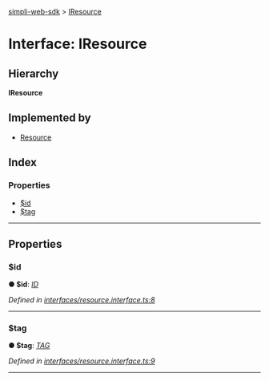 [simpli-web-sdk](../README.md) > [IResource](../interfaces/iresource.md)

# Interface: IResource

## Hierarchy

**IResource**

## Implemented by

* [Resource](../classes/resource.md)

## Index

### Properties

* [$id](iresource.md#_id)
* [$tag](iresource.md#_tag)

---

## Properties

<a id="_id"></a>

###  $id

**● $id**: *[ID](../enums/lang.md#id)*

*Defined in [interfaces/resource.interface.ts:8](https://github.com/simplitech/simpli-web-sdk/blob/a829314/src/interfaces/resource.interface.ts#L8)*

___
<a id="_tag"></a>

###  $tag

**● $tag**: *[TAG](../#tag)*

*Defined in [interfaces/resource.interface.ts:9](https://github.com/simplitech/simpli-web-sdk/blob/a829314/src/interfaces/resource.interface.ts#L9)*

___

